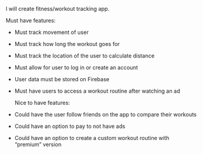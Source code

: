 I will create fitness/workout tracking app.

Must have features:
- Must track movement of user
- Must track how long the workout goes for
- Must track the location of the user to calculate distance
- Must allow for user to log in or create an account
- User data must be stored on Firebase
- Must have users to access a workout routine after watching an ad

  Nice to have features:
- Could have the user follow friends on the app to compare their workouts
- Could have an option to pay to not have ads
- Could have an option to create a custom workout routine with “premium” version